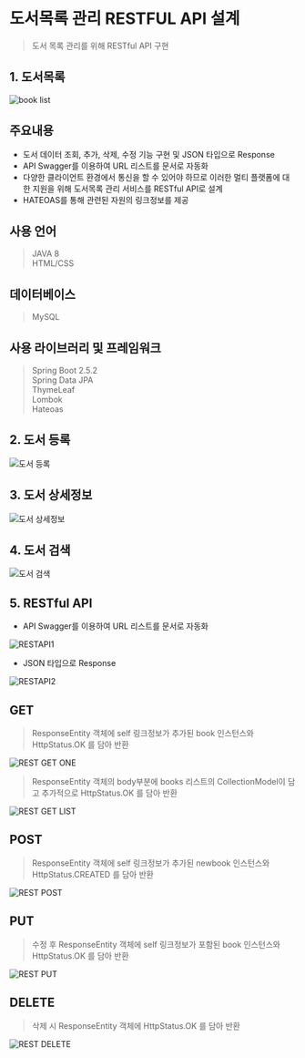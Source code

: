 # 도서목록 관리 RESTFUL API 설계

> 도서 목록 관리를 위해 RESTful API 구현


## 1. 도서목록
![book list](https://user-images.githubusercontent.com/37195463/135093257-a3904c57-2628-463e-8d45-479a35555c96.png)

## 주요내용
+ 도서 데이터 조회, 추가, 삭제, 수정 기능 구현 및 JSON 타입으로 Response
+ API Swagger를 이용하여 URL 리스트를 문서로 자동화
+ 다양한 클라이언트 환경에서 통신을 할 수 있어야 하므로 이러한 멀티 플랫폼에 대한 지원을 위해 도서목록 관리 서비스를 RESTful API로 설계
+ HATEOAS를 통해 관련된 자원의 링크정보를 제공


## 사용 언어
> JAVA 8  
> HTML/CSS

## 데이터베이스
> MySQL

## 사용 라이브러리 및 프레임워크
> Spring Boot 2.5.2  
> Spring Data JPA   
> ThymeLeaf  
> Lombok  
> Hateoas  


## 2. 도서 등록
![도서 등록](https://user-images.githubusercontent.com/37195463/134950275-f42f56c9-a27f-46b1-b7a9-5ca7b3aa99d5.png)

## 3. 도서 상세정보
![도서 상세정보](https://user-images.githubusercontent.com/37195463/134950277-d7f61f23-6d2b-47bd-876c-742ce535b041.png)

## 4. 도서 검색
![도서 검색](https://user-images.githubusercontent.com/37195463/134950273-c15e85e4-f4ef-40a5-9e23-042b9c5bc427.png)

## 5. RESTful API
+ API Swagger를 이용하여 URL 리스트를 문서로 자동화

![RESTAPI1](https://user-images.githubusercontent.com/37195463/134950271-3fa0c993-945f-40b5-a356-19c2178fb4d3.png)

+ JSON 타입으로 Response

![RESTAPI2](https://user-images.githubusercontent.com/37195463/132295058-119fadf4-4682-43f2-80d7-10e258f13dd4.png)

## GET
> ResponseEntity 객체에 self 링크정보가 추가된 book 인스턴스와 HttpStatus.OK 를 담아 반환

![REST GET ONE](https://user-images.githubusercontent.com/37195463/134795714-d1b82496-cdfe-4c0c-a433-4896335db840.png) 

> ResponseEntity 객체의 body부분에 books 리스트의 CollectionModel이 담고 추가적으로 HttpStatus.OK 를 담아 반환

![REST GET LIST](https://user-images.githubusercontent.com/37195463/134795711-f566d2ac-15c9-4013-9c9c-11740e056c2b.png)
 

## POST
> ResponseEntity 객체에 self 링크정보가 추가된 newbook 인스턴스와 HttpStatus.CREATED 를 담아 반환

![REST POST](https://user-images.githubusercontent.com/37195463/134795710-f78ea155-1c4c-4289-8bdc-1ebd053ae0c2.png)
 

## PUT
> 수정 후 ResponseEntity 객체에 self 링크정보가 포함된 book 인스턴스와 HttpStatus.OK 를 담아 반환

![REST PUT](https://user-images.githubusercontent.com/37195463/135095317-aba03b72-772a-409e-aa18-667c729b9e80.png)

## DELETE
> 삭제 시 ResponseEntity 객체에 HttpStatus.OK 를 담아 반환

![REST DELETE](https://user-images.githubusercontent.com/37195463/135095322-d9184cbf-e04c-49ac-b62a-2a7d750b5ff7.png)

